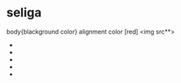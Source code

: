 # seliga
body{blackground color}
alignment 
color [red]
<img src**>
<ul>
 <li></li>
 <li></<li>
 <li></<li>
 <li></<li>
 <li></<li>
<ul>